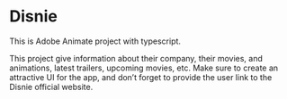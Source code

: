 # Disnie
This is Adobe Animate project with typescript.

This project give information about their company, their movies, and animations, latest trailers, upcoming movies, etc. Make sure to create an attractive UI for the app, and don’t forget to provide the user link to the Disnie official website.
